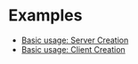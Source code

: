 # Examples
- [Basic usage: Server Creation](ServerCreation.md)
- [Basic usage: Client Creation](ClientCreation.md)
